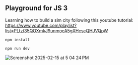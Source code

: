 ## Playground for JS 3

Learning how to build a sim city following this youtube tutorial: https://www.youtube.com/playlist?list=PLtzt35QOXmkJ9unmoeA5gXHcscQHJVQpW

```npm install```

```npm run dev```


![Screenshot 2025-02-15 at 5 04 24 PM](https://github.com/user-attachments/assets/edf4d019-d7a7-49d5-87de-7e5034747c6b)
